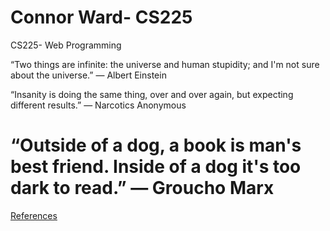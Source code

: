 # Connor Ward- CS225
CS225- Web Programming

“Two things are infinite: the universe and human stupidity; and I'm not sure about the universe.”
― Albert Einstein

“Insanity is doing the same thing, over and over again, but expecting different results.”
― Narcotics Anonymous

“Outside of a dog, a book is man's best friend. Inside of a dog it's too dark to read.”
― Groucho Marx
=======

[References](references.html)
